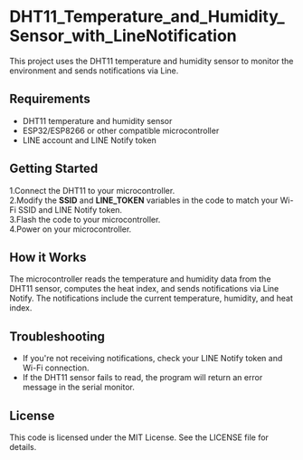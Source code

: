 # DHT11_Temperature_and_Humidity_Sensor_with_LineNotification
This project uses the DHT11 temperature and humidity sensor to monitor the environment and sends notifications via Line.
<h2>Requirements</h2>

- DHT11 temperature and humidity sensor<br>
- ESP32/ESP8266 or other compatible microcontroller<br>
- LINE account and LINE Notify token<br>
<h2>Getting Started</h2>

1.Connect the DHT11 to your microcontroller.<br>
2.Modify the <b>SSID</b> and <b>LINE_TOKEN</b> variables in the code to match your Wi-Fi SSID and LINE Notify token.<br>
3.Flash the code to your microcontroller.<br>
4.Power on your microcontroller.<br>

<h2>How it Works</h2>
The microcontroller reads the temperature and humidity data from the DHT11 sensor, computes the heat index, and sends notifications via Line Notify. The notifications include the current temperature, humidity, and heat index.

<h2>Troubleshooting</h2>

- If you're not receiving notifications, check your LINE Notify token and Wi-Fi connection.<br>
- If the DHT11 sensor fails to read, the program will return an error message in the serial monitor.<br>

<h2>License</h2>
This code is licensed under the MIT License. See the LICENSE file for details.
